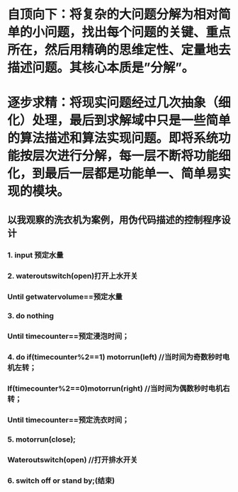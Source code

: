 # 自顶向下：将复杂的大问题分解为相对简单的小问题，找出每个问题的关键、重点所在，然后用精确的思维定性、定量地去描述问题。其核心本质是”分解”。 
# 逐步求精：将现实问题经过几次抽象（细化）处理，最后到求解域中只是一些简单的算法描述和算法实现问题。即将系统功能按层次进行分解，每一层不断将功能细化，到最后一层都是功能单一、简单易实现的模块。

## 以我观察的洗衣机为案例，用伪代码描述的控制程序设计
### 1. input 预定水量 
### 2. wateroutswitch(open)打开上水开关 
### Until getwatervolume==预定水量 
### 3. do nothing 
### Until timecounter==预定浸泡时间； 
### 4. do if(timecounter%2==1) motorrun(left) //当时间为奇数秒时电机左转； 
### If(timecounter%2==0)motorrun(right) //当时间为偶数秒时电机右转；
### Until timecounter==预定洗衣时间； 
### 5. motorrun(close); 
### Wateroutswitch(open) //打开排水开关 
### 6. switch off or stand by;(结束)
